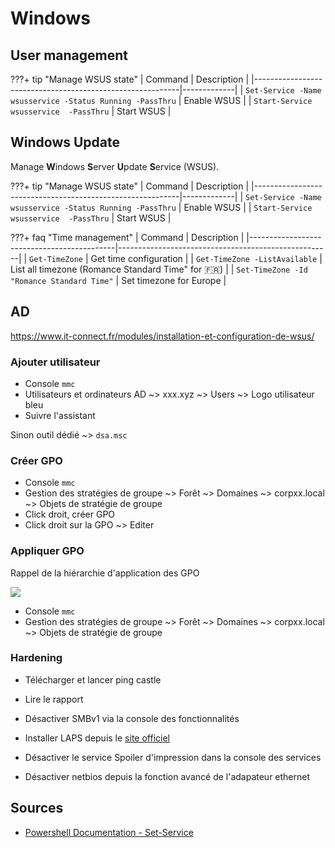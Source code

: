 # Windows

## User management

???+ tip "Manage WSUS state"
    | Command                                                   | Description |
    |-----------------------------------------------------------|-------------|
    | `Set-Service -Name wsusservice -Status Running -PassThru` | Enable WSUS |
    | `Start-Service wsusservice  -PassThru`                    | Start WSUS  |

## Windows Update

Manage **W**indows **S**erver **U**pdate **S**ervice (WSUS).

???+ tip "Manage WSUS state"
    | Command                                                   | Description |
    |-----------------------------------------------------------|-------------|
    | `Set-Service -Name wsusservice -Status Running -PassThru` | Enable WSUS |
    | `Start-Service wsusservice  -PassThru`                    | Start WSUS  |

???+ faq "Time management"
    | Command                                    | Description                                         |
    |--------------------------------------------|-----------------------------------------------------|
    | `Get-TimeZone`                             | Get time configuration                              |
    | `Get-TimeZone -ListAvailable`              | List all timezone (Romance Standard Time" for :fr:) |
    | `Set-TimeZone -Id "Romance Standard Time"` | Set timezone for Europe                             |

## AD

https://www.it-connect.fr/modules/installation-et-configuration-de-wsus/

### Ajouter utilisateur

- Console `mmc`
- Utilisateurs et ordinateurs AD ~> xxx.xyz ~> Users ~> Logo utilisateur bleu
- Suivre l'assistant

Sinon outil dédié ~> `dsa.msc`

### Créer GPO

- Console `mmc`
- Gestion des stratégies de groupe ~> Forêt ~> Domaines ~> corpxx.local ~> Objets de stratégie de groupe
- Click droit, créer GPO
- Click droit sur la GPO ~> Editer

### Appliquer GPO

Rappel de la hiérarchie d'application des GPO

![](https://s3.hedgedoc.org/demo/uploads/ce30d7ca-fb0d-419e-8825-22c0731fcfc9.png)

- Console `mmc`
- Gestion des stratégies de groupe ~> Forêt ~> Domaines ~> corpxx.local ~> Objets de stratégie de groupe

### Hardening

- Télécharger et lancer ping castle
- Lire le rapport

- Désactiver SMBv1 via la console des fonctionnalités
- Installer LAPS depuis le [site officiel](https://www.microsoft.com/en-us/download/details.aspx?id=46899)
- Désactiver le service Spoiler d'impression dans la console des services
- Désactiver netbios depuis la fonction avancé de l'adapateur ethernet

## Sources

- [Powershell Documentation - Set-Service](https://docs.microsoft.com/en-us/powershell/module/microsoft.powershell.management/set-service?view=powershell-7.2)
